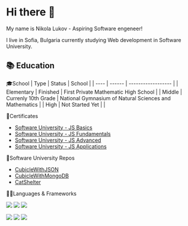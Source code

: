 # Hi there 👋

My name is Nikola Lukov - Aspiring Software engeneer!

I live in Sofia, Bulgaria currently studying Web development in Software University.

## 📚 Education
🎓School
| Type | Status | School |
| ---- | ------ | ------------------ |
| Elementary | Finished | First Private Mathematic High School |
| Middle | Currenly 10th Grade | National Gymnasium of Natural Sciences and Mathematics |
| High | Not Started Yet | |

📜Certificates
* [Software University - JS Basics](https://softuni.bg/certificates/details/137475/b5c9fb02)
* [Software University - JS Fundamentals](https://softuni.bg/certificates/details/149542/87ab8343)
* [Software University - JS Advanced](https://softuni.bg/certificates/details/160218/00c18b54)
* [Software University - JS Applications](https://softuni.bg/certificates/details/167839/e5e8743c)

📖Software University Repos
* [CubicleWithJSON](https://github.com/nikolaluk/Cubicle)
* [CubicleWithMongoDB](https://github.com/nikolaluk/CubicleDB)
* [CatShelter](https://github.com/nikolaluk/CatShelter)

👨‍💻Languages & Frameworks

![](https://img.shields.io/static/v1?label=Code&message=JavaScript&color=red&style=for-the-badge&logo=JavaScript)
![](https://img.shields.io/static/v1?label=Code&message=HTML&color=red&style=for-the-badge&logo=HTML)
![](https://img.shields.io/static/v1?label=Code&message=CSS&color=red&style=for-the-badge&logo=CSS)

![](https://img.shields.io/static/v1?label=Code&message=Express&color=purple&style=for-the-badge&logo=Express)
![](https://img.shields.io/static/v1?label=Code&message=NodeJS&color=purple&style=for-the-badge&logo=NodeJS)
![](https://img.shields.io/static/v1?label=Code&message=Angular&color=purple&style=for-the-badge&logo=Angular)

